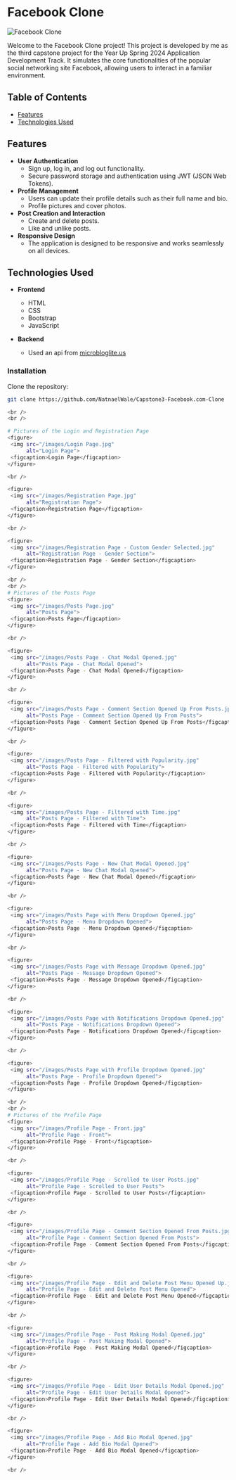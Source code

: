# Facebook Clone

![Facebook Clone](/images/Profile%20Page%20-%20Front.jpg)

Welcome to the Facebook Clone project! This project is developed by me as the third capstone project for the Year Up Spring 2024 Application Development Track. It simulates the core functionalities of the popular social networking site Facebook, allowing users to interact in a familiar environment.

## Table of Contents

- [Features](#features)
- [Technologies Used](#technologies-used)

## Features

- **User Authentication**
  - Sign up, log in, and log out functionality.
  - Secure password storage and authentication using JWT (JSON Web Tokens).
- **Profile Management**
  - Users can update their profile details such as their full name and bio.
  - Profile pictures and cover photos.
- **Post Creation and Interaction**
  - Create and delete posts.
  - Like and unlike posts.
- **Responsive Design**
  - The application is designed to be responsive and works seamlessly on all devices.

## Technologies Used

- **Frontend**
  - HTML
  - CSS
  - Bootstrap
  - JavaScript

- **Backend**
  - Used an api from [microbloglite.us](http://microbloglite.us-east-2.elasticbeanstalk.com/)


### Installation

 Clone the repository:

   ```bash
   git clone https://github.com/NatnaelWale/Capstone3-Facebook.com-Clone

<br />
<br />

# Pictures of the Login and Registration Page
<figure>
    <img src="/images/Login Page.jpg"
         alt="Login Page">
    <figcaption>Login Page</figcaption>
</figure>

<br />

<figure>
    <img src="/images/Registration Page.jpg"
         alt="Registration Page">
    <figcaption>Registration Page</figcaption>
</figure>

<br />

<figure>
    <img src="/images/Registration Page - Custom Gender Selected.jpg"
         alt="Registration Page - Gender Section">
    <figcaption>Registration Page - Gender Section</figcaption>
</figure>

<br />
<br />
# Pictures of the Posts Page
<figure>
    <img src="/images/Posts Page.jpg"
         alt="Posts Page">
    <figcaption>Posts Page</figcaption>
</figure>

<br />

<figure>
    <img src="/images/Posts Page - Chat Modal Opened.jpg"
         alt="Posts Page - Chat Modal Opened">
    <figcaption>Posts Page - Chat Modal Opened</figcaption>
</figure>

<br />

<figure>
    <img src="/images/Posts Page - Comment Section Opened Up From Posts.jpg"
         alt="Posts Page - Comment Section Opened Up From Posts">
    <figcaption>Posts Page - Comment Section Opened Up From Posts</figcaption>
</figure>

<br />

<figure>
    <img src="/images/Posts Page - Filtered with Popularity.jpg"
         alt="Posts Page - Filtered with Popularity">
    <figcaption>Posts Page - Filtered with Popularity</figcaption>
</figure>

<br />

<figure>
    <img src="/images/Posts Page - Filtered with Time.jpg"
         alt="Posts Page - Filtered with Time">
    <figcaption>Posts Page - Filtered with Time</figcaption>
</figure>

<br />

<figure>
    <img src="/images/Posts Page - New Chat Modal Opened.jpg"
         alt="Posts Page - New Chat Modal Opened">
    <figcaption>Posts Page - New Chat Modal Opened</figcaption>
</figure>

<br />

<figure>
    <img src="/images/Posts Page with Menu Dropdown Opened.jpg"
         alt="Posts Page - Menu Dropdown Opened">
    <figcaption>Posts Page - Menu Dropdown Opened</figcaption>
</figure>

<br />

<figure>
    <img src="/images/Posts Page with Message Dropdown Opened.jpg"
         alt="Posts Page - Message Dropdown Opened">
    <figcaption>Posts Page - Message Dropdown Opened</figcaption>
</figure>

<br />

<figure>
    <img src="/images/Posts Page with Notifications Dropdown Opened.jpg"
         alt="Posts Page - Notifications Dropdown Opened">
    <figcaption>Posts Page - Notifications Dropdown Opened</figcaption>
</figure>

<br />

<figure>
    <img src="/images/Posts Page with Profile Dropdown Opened.jpg"
         alt="Posts Page - Profile Dropdown Opened">
    <figcaption>Posts Page - Profile Dropdown Opened</figcaption>
</figure>

<br />
<br />
# Pictures of the Profile Page
<figure>
    <img src="/images/Profile Page - Front.jpg"
         alt="Profile Page - Front">
    <figcaption>Profile Page - Front</figcaption>
</figure>

<br />

<figure>
    <img src="/images/Profile Page - Scrolled to User Posts.jpg"
         alt="Profile Page - Scrolled to User Posts">
    <figcaption>Profile Page - Scrolled to User Posts</figcaption>
</figure>

<br />

<figure>
    <img src="/images/Profile Page - Comment Section Opened From Posts.jpg"
         alt="Profile Page - Comment Section Opened From Posts">
    <figcaption>Profile Page - Comment Section Opened From Posts</figcaption>
</figure>

<br />

<figure>
    <img src="/images/Profile Page - Edit and Delete Post Menu Opened Up.jpg"
         alt="Profile Page - Edit and Delete Post Menu Opened">
    <figcaption>Profile Page - Edit and Delete Post Menu Opened</figcaption>
</figure>

<br />

<figure>
    <img src="/images/Profile Page - Post Making Modal Opened.jpg"
         alt="Profile Page - Post Making Modal Opened">
    <figcaption>Profile Page - Post Making Modal Opened</figcaption>
</figure>

<br />

<figure>
    <img src="/images/Profile Page - Edit User Details Modal Opened.jpg"
         alt="Profile Page - Edit User Details Modal Opened">
    <figcaption>Profile Page - Edit User Details Modal Opened</figcaption>
</figure>

<br />

<figure>
    <img src="/images/Profile Page - Add Bio Modal Opened.jpg"
         alt="Profile Page - Add Bio Modal Opened">
    <figcaption>Profile Page - Add Bio Modal Opened</figcaption>
</figure>

<br />



